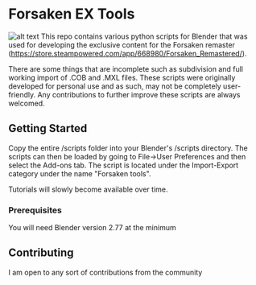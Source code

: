 # Forsaken EX Tools
![alt text](https://raw.githubusercontent.com/svkaiser/ForsakenEXTools/master/image.png)
This repo contains various python scripts for Blender that was used for developing the exclusive content for the Forsaken remaster (https://store.steampowered.com/app/668980/Forsaken_Remastered/).

There are some things that are incomplete such as subdivision and full working import of .COB and .MXL files. These scripts were originally developed for personal use and as such, may not be completely user-friendly. Any contributions to further improve these scripts are always welcomed.

## Getting Started

Copy the entire /scripts folder into your Blender's /scripts directory. The scripts can then be loaded by going to File->User Preferences and then select the Add-ons tab. The script is located under the Import-Export category under the name "Forsaken tools".

Tutorials will slowly become available over time.

### Prerequisites

You will need Blender version 2.77 at the minimum

## Contributing

I am open to any sort of contributions from the community
